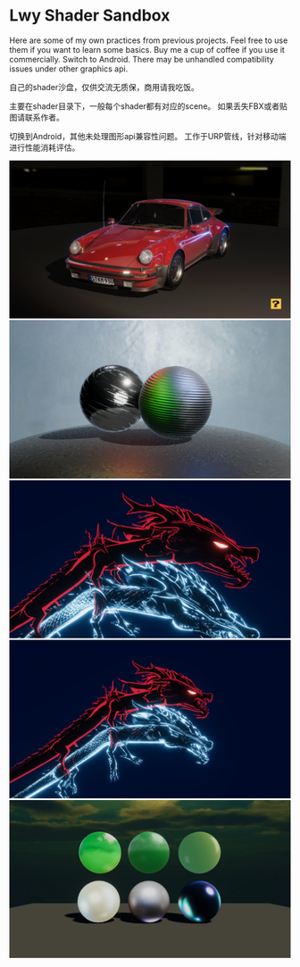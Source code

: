 # Lwy Shader Sandbox
Here are some of my own practices from previous projects.
Feel free to use them if you want to learn some basics.
Buy me a cup of coffee if you use it commercially.
Switch to Android. There may be unhandled compatibility issues under other graphics api.

自己的shader沙盘，仅供交流无质保，商用请我吃饭。

主要在shader目录下，一般每个shader都有对应的scene。
如果丢失FBX或者贴图请联系作者。

切换到Android，其他未处理图形api兼容性问题。
工作于URP管线，针对移动端进行性能消耗评估。

<div align = "center">
  <img src = "https://github.com/agubuda/Lwy_ShaderLibrary/blob/master/Recordings/image_002_0002.png?raw=true">
</div>
<div align = "center">
  <img src = "https://github.com/agubuda/Lwy_ShaderLibrary/blob/master/Recordings/image_001_0002.png?raw=true">
</div>

<div align = "center">
  <img src = "https://github.com/agubuda/Lwy_ShaderLibrary/blob/master/Recordings/image_003_0000.png?raw=true">
</div>
<div align = "center">
  <img src = "https://github.com/agubuda/Lwy_ShaderLibrary/blob/master/Recordings/image_006_0161.png?raw=true">
</div>

<div align = "center">
  <img src = "https://github.com/agubuda/Lwy_ShaderLibrary/blob/master/Recordings/image_007_0002.png?raw=true">
</div>

